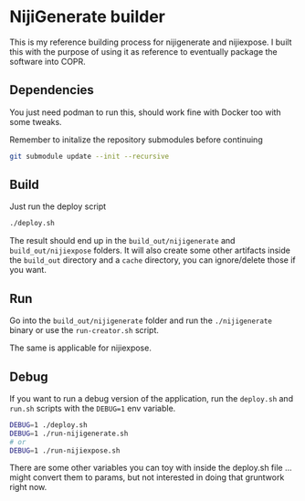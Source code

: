 # NijiGenerate builder

This is my reference building process for nijigenerate and nijiexpose. 
I built this with the purpose of using it as reference to eventually package 
the software into COPR.

## Dependencies

You just need podman to run this, should work fine with Docker too with some tweaks.

Remember to initalize the repository submodules before continuing

```sh
git submodule update --init --recursive
```

## Build

Just run the deploy script

```sh
./deploy.sh
```

The result should end up in the `build_out/nijigenerate` and `build_out/nijiexpose` 
folders. It will also create some other artifacts inside the `build_out` directory 
and a `cache` directory, you can ignore/delete those if you want.

## Run

Go into the `build_out/nijigenerate` folder and run the `./nijigenerate` binary 
or use the `run-creator.sh` script.

The same is applicable for nijiexpose.

## Debug

If you want to run a debug version of the application, run the `deploy.sh` 
and `run.sh` scripts with the `DEBUG=1` env variable.

```sh
DEBUG=1 ./deploy.sh
DEBUG=1 ./run-nijigenerate.sh
# or
DEBUG=1 ./run-nijiexpose.sh
```

There are some other variables you can toy with inside the deploy.sh file ...
might convert them to params, but not interested in doing that gruntwork right now.